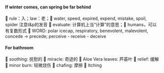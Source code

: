 #### If winter comes, can spring be far behind

🐛 rule：入；law：老；🐛 water, speed, expired, expend, mistake, spoil, spider 注意t&p的发音 🐛 evaluate: 计算机上当“计算”的意思；🐛 humans，可以有复数形式
🐛 WORD: polar icecap, respiratory, benevolent, malevolent, concede -> precede; perceive - receive - deceive


#### For bathroom
🐛 soothing: 抚慰的 🐛 miracle: 奇迹的 🐛 Aloe Vera leaves: 芦荟叶 🐛 relief: 缓解 🐛 minor burn: 轻微烧伤 🐛 chafing: 摩擦 🐛 Itching
<!--stackedit_data:
eyJoaXN0b3J5IjpbLTMwMzkwMTI1MF19
-->